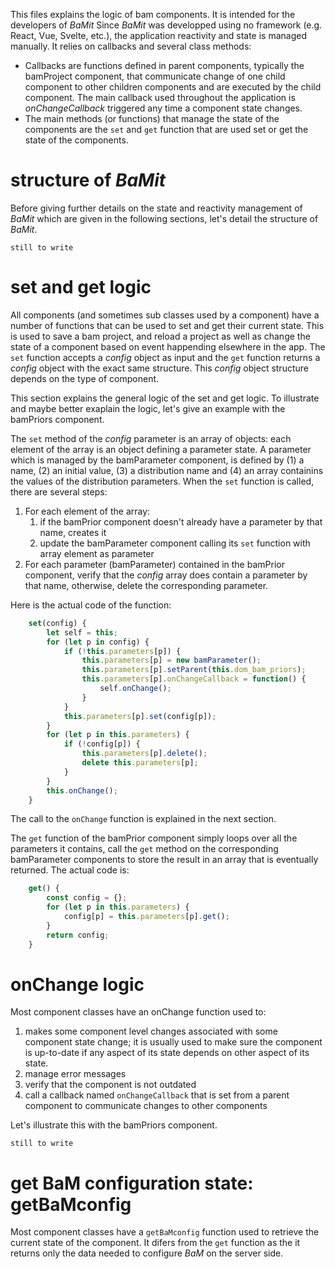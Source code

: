 This files explains the logic of bam components.
It is intended for the developers of *BaMit*
Since *BaMit* was developped using no framework (e.g. React, Vue, Svelte, etc.), the application reactivity and state is managed manually.
It relies on callbacks and several class methods:
* Callbacks are functions defined in parent components, typically the bamProject component, that communicate change of one child component to other children components and are executed by the child component. The main callback used throughout the application is *onChangeCallback* triggered any time a component state changes.
* The main methods (or functions) that manage the state of the components are the `set` and `get` function that are used set or get the state of the components.

# structure of *BaMit*

Before giving further details on the state and reactivity management of *BaMit* which are given in the following sections, let's detail the structure of *BaMit*.

``` still to write ```

# set and get logic

All components (and sometimes sub classes used by a component) have a number of functions that can be used to set and get their current state.
This is used to save a bam project, and reload a project as well as change the state of a component based on event happending elsewhere in the app.
The `set` function accepts a *config* object as input and the `get` function returns a *config* object with the exact same structure.
This *config* object structure depends on the type of component.

This section explains the general logic of the set and get logic.
To illustrate and maybe better exaplain the logic, let's give an example with the bamPriors component.

The `set` method of the *config* parameter is an array of objects: each element of the array is an object defining a parameter state.
A parameter which is managed by the bamParameter component, is defined by (1) a name, (2) an initial value, (3) a distribution name and (4) an array containins the values of the distribution parameters.
When the `set` function is called, there are several steps: 
1. For each element of the array:
    1. if the bamPrior component doesn't already have a parameter by that name, creates it
    2. update the bamParameter component calling its `set` function with array element as parameter
2. For each parameter (bamParameter) contained in the bamPrior component, verify that the *config* array does contain a parameter by that name, otherwise, delete the corresponding parameter.

Here is the actual code of the function:
```js
    set(config) {
        let self = this;
        for (let p in config) {
            if (!this.parameters[p]) {
                this.parameters[p] = new bamParameter(); 
                this.parameters[p].setParent(this.dom_bam_priors);
                this.parameters[p].onChangeCallback = function() {
                    self.onChange();
                }
            }
            this.parameters[p].set(config[p]);
        }
        for (let p in this.parameters) {
            if (!config[p]) {
                this.parameters[p].delete();
                delete this.parameters[p];
            }
        }
        this.onChange();
    }
```
The call to the `onChange` function is explained in the next section.

The `get` function of the bamPrior component simply loops over all the parameters it contains, call the `get` method on the corresponding bamParameter components to store the result in an array that is eventually returned. The actual code is:
```js
    get() {
        const config = {};
        for (let p in this.parameters) {
            config[p] = this.parameters[p].get();
        }
        return config;
    }
```

# onChange logic

Most component classes have an onChange function used to:
1. makes some component level changes associated with some component state change; it is usually used to make sure the component is up-to-date if any aspect of its state depends on other aspect of its state.
2. manage error messages
3. verify that the component is not outdated
4. call a callback named `onChangeCallback` that is set from a parent component to communicate changes to other components

Let's illustrate this with the bamPriors component.

``` still to write ```

# get BaM configuration state: getBaMconfig

Most component classes have a `getBaMconfig` function used to retrieve the current state of the component.
It difers from the `get` function as the it returns only the data needed to configure *BaM* on the server side.

